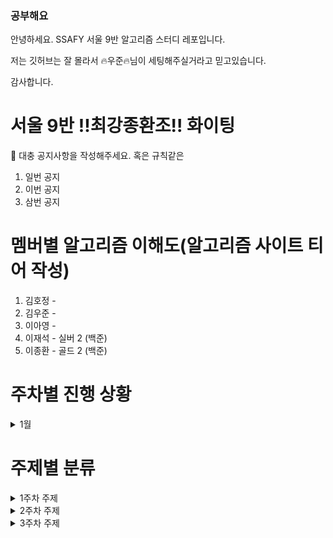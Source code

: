 ### 공부해요

안녕하세요. SSAFY 서울 9반 알고리즘 스터디 레포입니다.

저는 깃허브는 잘 몰라서  🔥우준🔥님이 세팅해주실거라고 믿고있습니다.

감사합니다.

# 서울 9반 !!최강종환조!! 화이팅   

📌 대충 공지사항을 작성해주세요. 혹은 규칙같은
1. 일번 공지
2. 이번 공지
3. 삼번 공지

# 멤버별 알고리즘 이해도(알고리즘 사이트 티어 작성)
1. 김호정 - 
2. 김우준 -
3. 이아영 - 
4. 이재석 - 실버 2 (백준)
5. 이종환 - 골드 2 (백준)
 
# 주차별 진행 상황
<details>
  <p>(예시)</p><br>
  <summary>1월</summary>

<table>
  <tr>
    <th>Date</th>
    <th>Category</th>
    <th>Problem</th>
  </tr>
  <tr>
    <td>1.23</td>
    <td>문제풀이</td>    
    <td><a href="https://www.acmicpc.net/problem/2468">2468 안전영역</a></td>
  </tr>

  <tr>
    <td>1.28</td>
    <td>코드 리뷰</td>
    <td>
      <a href="https://www.youtube.com/watch?v=1vLqC1rItM8">DFS의 이해</a>
      <br>
      <a href="https://www.youtube.com/watch?v=CJiF-muKz30">BFS의 이해</a>  
    </td>
  </tr> 

  <tr>
    <td>2.6</td>
    <td>문제풀이</td>    
    <td><a href="https://www.acmicpc.net/problem/2504">2504 괄호의 값</a></td>
  </tr>

  <tr>
    <td>2.11</td>
    <td>코드 리뷰</td> 
    <td><a href="https://www.youtube.com/watch?v=-ARJQv_aBE8">BackTracking의 이해</td>
  </tr> 

  <tr>
    <td>2.25</td>
    <td>월말리뷰</td> 
    <td>
      월말 Review session
      <br>
      한달간 어려웠던 내용만 리뷰
    </td>
  </tr> 

</table>
</details>


# 주제별 분류

<details>
  <summary>1주차 주제</summary>
  <br>
  <ul>
    <li>1. 단순 구현</li>
    <li>2. 재귀함수</li>
    <li>3. 정렬</li>
    <li>4. 완전 탐색, 이분 탐색</li>
    <li>5. 분할 정복</li>
    <li>6. 스택, 큐</li>
    <li>7. 우선순위 큐</li>
  </ul>
</details>

<details>
  <summary>2주차 주제</summary>
  <br>
  <ul>
    <li>1. DFS, BFS</li>
    <li>2. 위상 정렬</li>
    <li>3. 최소 신장 트리</li>
    <li>4. 다익스트라, 플로이드 와샬</li>
    <li>5. Trie</li>
  </ul>
</details>

<details>
  <summary>3주차 주제</summary>
  <br>
  <ul>
    <li>1. 다이나믹 프로그래밍</li>
    <li>2. 그리디 알고리즘</li>
    <li>3. LCS (Longest Common Subsequence)</li>
    <li>4. 배낭 문제 (Knapsack Problem)</li>
  </ul>
</details>
